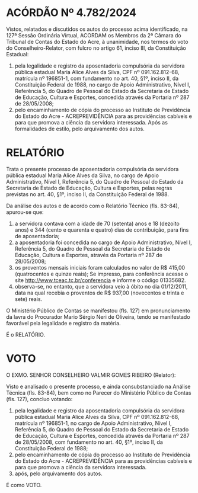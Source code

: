 # ACÓRDÃO Nº 4.782/2024

Vistos, relatados e discutidos os autos do processo acima identificado, na 127ª Sessão Ordinária Virtual, ACORDAM os Membros da 2ª Câmara do Tribunal de Contas do Estado do Acre, à unanimidade, nos termos do voto do Conselheiro-Relator, com fulcro no artigo 61, inciso III, da Constituição Estadual:

1. pela legalidade e registro da aposentadoria compulsória da servidora pública estadual Maria Alice Alves da Silva, CPF nº 091.162.812-68, matrícula nº 196851-1, com fundamento no art. 40, §1º, inciso II, da Constituição Federal de 1988, no cargo de Apoio Administrativo, Nível I, Referência 5, do Quadro de Pessoal do Estado da Secretaria de Estado de Educação, Cultura e Esportes, concedida através da Portaria nº 287 de 28/05/2008;
2. pelo encaminhamento de cópia do processo ao Instituto de Previdência do Estado do Acre - ACREPREVIDÊNCIA para as providências cabíveis e para que promova a ciência da servidora interessada. Após as formalidades de estilo, pelo arquivamento dos autos.

# RELATÓRIO

Trata o presente processo de aposentadoria compulsória da servidora pública estadual Maria Alice Alves da Silva, no cargo de Apoio Administrativo, Nível I, Referência 5, do Quadro de Pessoal do Estado da Secretaria de Estado de Educação, Cultura e Esportes, pelas regras previstas no art. 40, §1º, inciso II, da Constituição Federal de 1988.

Da análise dos autos e de acordo com o Relatório Técnico (fls. 83-84), apurou-se que:

1. a servidora contava com a idade de 70 (setenta) anos e 18 (dezoito anos) e 344 (cento e quarenta e quatro) dias de contribuição, para fins de aposentadoria;
2. a aposentadoria foi concedida no cargo de Apoio Administrativo, Nível I, Referência 5, do Quadro de Pessoal da Secretaria de Estado de Educação, Cultura e Esportes, através da Portaria nº 287 de 28/05/2008;
3. os proventos mensais iniciais foram calculados no valor de R$ 415,00 (quatrocentos e quinze reais); Se impresso, para conferência acesse o site http://www.tceac.tc.br/conferencia e informe o código 01335682.
4. observa-se, no entanto, que a servidora veio à óbito no dia 01/12/2011, data na qual recebia o proventos de R$ 937,00 (novecentos e trinta e sete) reais.

O Ministério Público de Contas se manifestou (fls. 127) em pronunciamento da lavra do Procurador Mario Sérgio Neri de Oliveira, tendo se manifestado favorável pela legalidade e registro da matéria.

É o RELATÓRIO.

# VOTO

O EXMO. SENHOR CONSELHEIRO VALMIR GOMES RIBEIRO (Relator):

Visto e analisado o presente processo, e ainda consubstanciado na Análise Técnica (fls. 83-84), bem como no Parecer do Ministério Público de Contas (fls. 127), concluo votando:

1. pela legalidade e registro da aposentadoria compulsória da servidora pública estadual Maria Alice Alves da Silva, CPF nº 091.162.812-68, matrícula nº 196851-1, no cargo de Apoio Administrativo, Nível I, Referência 5, do Quadro de Pessoal do Estado da Secretaria de Estado de Educação, Cultura e Esportes, concedida através da Portaria nº 287 de 28/05/2008, com fundamento no art. 40, §1º, inciso II, da Constituição Federal de 1988;
2. pelo encaminhamento de cópia do processo ao Instituto de Previdência do Estado do Acre - ACREPREVIDÊNCIA para as providências cabíveis e para que promova a ciência da servidora interessada.
3. após, pelo arquivamento dos autos.

É como VOTO.
